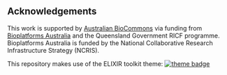 
## Acknowledgements

This work is supported by [Australian BioCommons](https://www.biocommons.org.au/) via funding from [Bioplatforms Australia](https://bioplatforms.com/) and the Queensland Government RICF programme. Bioplatforms Australia is funded by the National Collaborative Research Infrastructure Strategy (NCRIS).

This repository makes use of the ELIXIR toolkit theme: [![theme badge](https://img.shields.io/badge/ELIXIR%20toolkit%20theme-jekyll-blue?color=0d6efd)](https://github.com/ELIXIR-Belgium/elixir-toolkit-theme)
